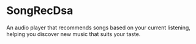 # SongRecDsa
An audio player that recommends songs based on your current listening, helping you discover new music that suits your taste.
